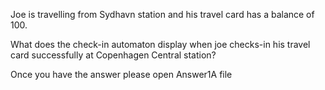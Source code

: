Joe is travelling from Sydhavn station and his travel card has a balance of 100.

What does the check-in automaton display when joe checks-in his travel
 card successfully at Copenhagen Central station? 

Once you have the answer please open Answer1A file